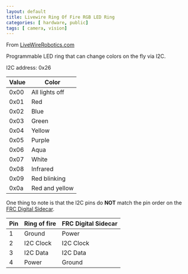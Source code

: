 ```yaml
---
layout: default
title: Livewire Ring Of Fire RGB LED Ring
categories: [ hardware, public]
tags: [ camera, vision]
---
```


From [LiveWireRobotics.com](LiveWireRobotics)

Programmable LED ring that can change colors on the fly via I2C.

I2C address: 0x26

<table class="table table-bordered table-striped">
	<thead>
		<tr>
			<th>Value</th>
			<th>Color</th>
		</tr>
	</thead>
	<tbody>
		<tr>
			<td>0x00</td>
			<td>All lights off</td>
		</tr>
		<tr>
			<td>0x01</td>
			<td>Red</td>
		</tr>
		<tr>
			<td>0x02</td>
			<td>Blue</td>
		</tr>
		<tr>
			<td>0x03</td>
			<td>Green</td>
		</tr>
		<tr>
			<td>0x04</td>
			<td>Yellow</td>
		</tr>
		<tr>
			<td>0x05</td>
			<td>Purple</td>
		</tr>
		<tr>
			<td>0x06</td>
			<td>Aqua</td>
		</tr>
		<tr>
			<td>0x07</td>
			<td>White</td>
		</tr>
		<tr>
			<td>0x08</td>
			<td>Infrared</td>
		</tr>
		<tr>
			<td>0x09</td>
			<td>Red blinking</td>
		</tr>
		<tr>
			<td>0x0a</td>
			<td>Red and yellow</td>
		</tr>
	</tbody>
</table>

One thing to note is that the I2C pins do **NOT** match the pin order on the [FRC Digital Sidecar](../frc-digital-sidecar/index.html).

<table class="table table-bordered table-striped">
	<thead>
		<tr>
			<th>Pin</th>
			<th>Ring of fire</th>
			<th>FRC Digital Sidecar</th>
		</tr>
	</thead>
	<tbody>
		<tr>
			<td>1</td>
			<td>Ground</td>
			<td>Power</td>
		</tr>
		<tr>
			<td>2</td>
			<td>I2C Clock</td>
			<td>I2C Clock</td>
		</tr>
		<tr>
			<td>3</td>
			<td>I2C Data</td>
			<td>I2C Data</td>
		</tr>
		<tr>
			<td>4</td>
			<td>Power</td>
			<td>Ground</td>
		</tr>
	</tbody>
</table>
